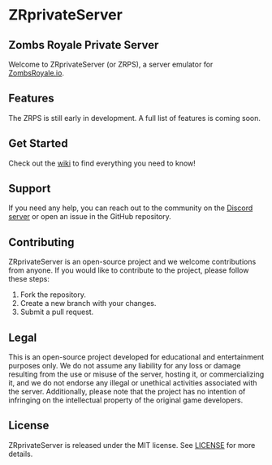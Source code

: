 # ZRprivateServer
## Zombs Royale Private Server
Welcome to ZRprivateServer (or ZRPS), a server emulator for [ZombsRoyale.io](https://zombsroyale.io).

## Features

The ZRPS is still early in development. A full list of features is coming soon.

## Get Started

Check out the [wiki](https://github.com/JamzOhJamz/ZRprivateServer/wiki) to find everything you need to know!

## Support

If you need any help, you can reach out to the community on the [Discord server](https://discord.gg/btGEvyyd) or open an issue in the GitHub repository.

## Contributing

ZRprivateServer is an open-source project and we welcome contributions from anyone. If you would like to contribute to the project, please follow these steps:

1. Fork the repository.
2. Create a new branch with your changes.
3. Submit a pull request.

## Legal

This is an open-source project developed for educational and entertainment purposes only. We do not assume any liability for any loss or damage resulting from the use or misuse of the server, hosting it, or commercializing it, and we do not endorse any illegal or unethical activities associated with the server. Additionally, please note that the project has no intention of infringing on the intellectual property of the original game developers.

## License

ZRprivateServer is released under the MIT license. See [LICENSE](https://github.com/JamzOhJamz/ZRprivateServer/blob/main/LICENSE) for more details.
